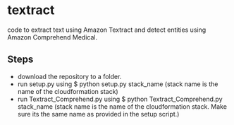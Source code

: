 # textract
code to extract text using Amazon Textract and detect entities using Amazon Comprehend Medical.
## Steps
* download the repository to a folder.
* run setup.py using $ python setup.py stack_name (stack name is the name of the cloudformation stack)
* run Textract_Comprehend.py using $ python Textract_Comprehend.py stack_name (stack name is the name of the cloudformation stack. Make sure its the same name as provided in the setup script.)
